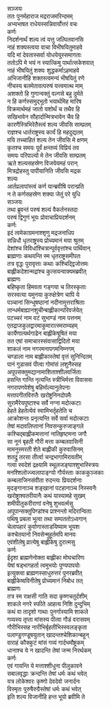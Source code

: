 सञ्जयः  
ततः पुनर्महाराज मद्रराजमरिन्दमम्  
अभ्यभाषत राधेयस्सन्निवार्योत्तरं वचः  
कर्णः  
निदर्शनार्थं शल्य त्वं यत्तु जल्पितवानसि  
नाहं शक्यस्त्वया वाचा विभीषयितुमाहवे  
यदि मां देवतास्सर्वा योधयेयुस्समागताः  
ततोऽपि मे भयं न स्यात्किमु पार्थात्सकेशवात्  
नाहं भीषयितुं शक्यः शुद्धकर्माऽहमाहवे  
अभिजानीहि शक्तस्त्वमन्यं भीषयितुं रणे  
नीचस्य बलमेतावत्परुषं यत्त्वमात्थ माम्  
अशक्तो हि गुणान्वक्तुं वल्गसे बहु दुर्मते  
न हि कर्णस्समुद्भूतो भयार्थमिह मारिष  
विक्रमार्थमहं जातो यशोर्थं च तथैव हि  
सखिभावेन सौहार्दान्मित्रभावेन चैव हि  
कारणैस्त्रिभिरेतैस्त्वं शल्य जीवसि साम्प्रतम्  
राज्ञश्च धार्तराष्ट्रस्य कार्यं हि महदुद्यतम्  
मयि तच्चाहितं शल्य तेन जीवसि मे क्षणम्  
कृतश्च समयः पूर्वं क्षन्तव्यं विप्रियं तव  
समयः परिपाल्यो मे तेन जीवसि साम्प्रतम्  
ऋते शल्यसहस्रेण विजयेयमहं परान्  
मित्रद्रोहस्तु पापीयानिति जीवसि मद्रक  
शल्यः  
आर्तप्रलापांस्त्वं कर्ण यान्ब्रवीषि परान्प्रति  
न ते कर्णसहस्रेण शक्या जेतुं परे युधि  
सञ्जयः  
तथा ब्रुवन्तं परुषं शल्यं वैकर्तनस्तदा  
परुषं द्विगुणं भूयः प्रोवाचाप्रियदर्शनम्  
कर्णः  
इदं त्वमेकाग्रमनाश्शृणु मद्रजनाधिप  
सन्निधौ धृतराष्ट्रस्य प्रोच्यमानं मया श्रुतम्  
देशांश्च विविधांश्चित्रान्पूर्ववृत्तांश्च पार्थिवान्  
ब्राह्मणाः कथयन्ति स्म धृतराष्ट्रसमीपतः  
तत्र वृद्धः पुरावृत्ताः कथाः कश्चिद्द्विजोत्तमः  
बाह्लीकदेशान्मद्रांश्च कुत्सयन्वाक्यमब्रवीत्  
ब्राह्मणः  
बहिष्कृता हिमवता गङ्गया च तिरस्कृताः  
सरस्वत्या यमुनया कुरुक्षेत्रेण चापि ये  
पञ्चानां सिन्धुषष्ठानां नदीनामुत्तराश्रिताः  
तान्धर्मबाह्यानशुचीन्बाह्लीकान्परिवर्जयेत्  
पटच्चरं नाम वटं सुभाण्डं नाम पत्तनम्  
एतद्राजकुलद्वारमाकुमारात्स्मराम्यहम्  
कार्येणात्यर्थगाढेन बाह्लीकेषूषितं मया  
तत एषां समाचारस्संवासाद्विदितो मया  
शाकलं नाम नगरमनापगमनिम्नगम्  
चण्डाला नाम बाह्लीकास्तेषां वृत्तं सुनिन्दितम्  
पानं गुडासवं पीत्वा गोमांसं लशुनैस्सह  
अपूपसक्तुमद्यानामाशिताश्शीलवर्जिताः  
हसन्ति गान्ति नृत्यन्ति स्त्रीभिर्मत्ता विवाससः  
नगरापणवेशेषु बहिर्माल्यानुलेपनाः  
मत्तापगीतविरुतैः खरोष्ट्रनिनदोपमैः  
सुरामैरेयपुष्टाश्च सर्वे नग्ना मदोत्कटाः  
हेहते हेहतेत्येवं स्वामिभर्तृहतेति च  
आक्रोशन्तः प्रनृत्यन्ति सर्वे सर्वा मदोत्कटाः  
तेषां मदावलिप्तानां निवसन्कुरुजाङ्गले  
कश्चिद्बाह्लीकमत्तानां नातिहृष्टमना जगौ  
सा नूनं बृहती गौरी मत्ता कम्बलवासिनी  
मामनुस्मरती शेते बाह्लीकी कुरुवासिनम्  
शतद्रुं तरसा तीर्त्वा चन्द्रभागामिरावतीम्  
गत्वा स्वदेशं द्रक्ष्यामि स्थूलजङ्घाश्शुभास्स्त्रियः  
मनश्शिलोज्ज्वलापाङ्ग्यो गौर्यस्ताः काककुञ्जकाः  
कम्बलाजिनसंवीता रुदन्त्यः प्रियदर्शनाः  
मृदङ्गानाञ्च शङ्खानां पटहानाञ्च निस्स्वनैः  
खरोष्ट्राश्वतरीयानैः कथं यास्यामहे सुखम्  
शमीपीलुकरीराणां वनेषु शुभवर्त्मसु  
अपूपान्सक्तुपिण्डांश्च प्राश्नन्तो मदिरान्विताः  
पथिषु प्रबला भूत्वा तथा सम्पततोऽध्वगान्  
चेलापहारं कुर्वाणास्ताडयिष्याम भूयशः  
कश्चेतयानो निवसेन्मुहूर्तमपि मानवः  
एवंशीलेषु व्रात्येषु बाह्लीकेषु दुरात्मसु  
कर्णः  
ईदृशा ब्राह्मणेनोक्ता बाह्लीका मोघचारिणः  
येषां षड्भागहर्ता त्वमुभयोः पुण्यपापयोः  
इत्युक्त्वा ब्राह्मणस्साधुरुत्तरं पुनरब्रवीत्  
बाह्लीकेष्वविनीतेषु प्रोच्यमानं निबोध तत्  
ब्राह्मणः  
तत्र स्म राक्षसी गाति सदा कृष्णचतुर्दशीम्  
शाकले नगरे स्फीते आहत्य निशि दुन्दुभिम्  
कथं वा तादृशो गाथाः पुनर्गास्यामि शाकले  
गव्यस्य तृप्ता मांसस्य पीत्वा गौडं वरासवम्  
गौरीभिस्सह नारीभिर्बृहतीभिस्स्वलङ्कृता  
पलाण्डुगण्डूषयुतान् खादन्तश्चेशिकान्बहून्  
वाराहं कौक्कुटं मांसं गव्यं गार्दभमौष्ट्रकम्  
धानाश्च ये न खादन्ति तेषां जन्म निरर्थकम्  
कर्णः  
एवं गायन्ति ये मत्ताश्शीधुना पीलुकावने  
सबालवृद्धाः क्रन्दन्ति तेषां धर्मः कथं भवेत्  
यत्र लोकेश्वरः कृष्णो देवदेवो जनार्दनः  
विस्मृतः पुरुषैरुग्रैस्तेषां धर्मः कथं भवेत्  
इति शल्य विजानीहि हन्त भूयो ब्रवीमि ते  
